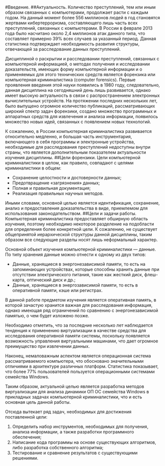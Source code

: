 #Введение.
##Актуальность.
Количество преступлений, тем или иным образом связанных с компьютерами, продолжает расти с каждым годом. На данный момент более 556 миллионов людей в год становятся жертвами кибертерроризма, составляющего лишь часть всех преступлений, связанных с компьютерами. В России в феврале 2013 года было насчитано около 2,4 миллионов атак данного типа, что составляет примерно 39% всех случаев за указанный период. Данная статистика подтверждает необходимость развития структуры, отвечающей за расследование данных преступлений.

Дисциплиной о раскрытии и расследовании преступлений, связанных с компьютерной информацией, о методах получения и исследовании доказательств, имеющих форму компьютерной информации и о применяемых для этого технических средств является форензика или компьютерная криминалистика (computer forensics). Первые проявления введения этой науки появились в 1980 году, следовательно, данная дисциплина на сегодняшний день лишь развивается, однако имеет высокую актуальность в связи с распространением электронных вычислительных устройств. На протяжении последних нескольких лет, было выпущено огромное количество публикаций, рассматривающих широкий спектр задач форензики, создано множество программных и аппаратных средств для извлечения и анализа информации, появилось множество новых идей, связанных с появлением новых технологий.

К сожалению, в России компьютерная криминалистика развивается относительно медленно, и большая часть инструментария, включающего в себя программы и электронные устройства, необходимые для расследования преступлений недоступны внутри страны, что является дополнительным показателем актуальности изучения дисциплины.
##Цели форензики.
Цели компьютерной криминалистики в целом, как правило, совпадают с целями криминалистики в общем:
* Сохранение целостности и достоверности данных;
* Предотвращение «загрязнения» данных;
* Полная и правильная документация;
* Реализация правильных научных методов.

Иными словами, основной целью является идентификация, сохранение, анализ и предоставления доказательства в виде, приемлемом для использования законодательством.
##Цели и задачи работы.
Компьютерная криминалистика предоставляет обширную область изучения, поэтому необходимо некоторое разделение на подобласти для определения более конкретной цели. К сожалению, не существует общепринятой иерархической структуры данной дисциплины, таким образом все следующие разделы носят лишь неформальный характер.

Основной объект изучения компьютерной криминалистики — данные. По типу хранения данные можно отнести к одному из двух типов:
* Данные, хранящиеся в энергонезависимой памяти, то есть на запоминающих устройствах, которые способны хранить данные при отсутствии электрического питания, такие как жесткий диск, флеш-карта, оптический диск и др.;
* Данные, хранящиеся в энергозависимой памяти, то есть в оперативной памяти, кэше или регистрах.

В данной работе предметом изучения является оперативная память, в которой зачастую хранится важная для расследования информация, однако имеющая ряд ограничений по сравнению с энергонезависимой памятью, о чем будет изложено позже.

Необходимо отметить, что за последние несколько лет наблюдается тенденция к применению виртуализации в качестве средства для исследования оперативной памяти системы, поскольку появляется возможность управления виртуальными машинами, что дает огромное преимущество при извлечении данных.

Наконец, немаловажным аспектом является операционная система рассматриваемого компьютера, что обосновано значительными отличиями в архитектуре различных платформ. Статистика показывает, что более 77% пользователей пользуется операционными системами семейства Windows.

Таким образом, актуальной целью является разработка методов виртуализации для анализа динамики ОП ОС семейства Windows в прикладных задачах компьютерной криминалистики, что и есть основная цель данной работы.

Отсюда вытекает ряд задач, необходимых для достижения поставленной цели:
1. Определить набор инструментов, необходимых для получения, анализа информации, а также разработки программного обеспечения;
2. Написание кода программы на основе существующих алгоритмов, либо разработка собственного алгоритма;
3. Тестирование и сравнение результатов с существующими решениями.
